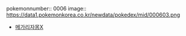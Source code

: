 pokemonnumber:: 0006
image:: https://data1.pokemonkorea.co.kr/newdata/pokedex/mid/000603.png

- [메가리자몽X]([[포켓몬스터/메가리자몽X]])